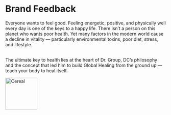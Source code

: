 # Brand Feedback
<head>
<script>
  window.CROWDSMART_TOKEN_USER = {
    token: 'new_testing6'
  },
  window.CROWDSMART_EMBED_CONFIG = {
    crowdSmartConfig: {
      cta: {
  completed: 'Revisit',
  continue: 'Continue',
  loggedOut: 'Loading',
  start: 'Start',
},
      evaluation: {
        showSuccess:false
      },
    }
  }

</script>
<script>
(() => {
  window.addEventListener('message', event => {
    if (event.data === 'EVAL_SUCCESS') {
window.alert("done!");
    }
  })
})();
</script>
</head>
<html>
<body>
<p></p>


<p>Everyone wants to feel good. Feeling energetic, positive, and physically well every day is one of the keys to a happy life. There isn’t a person on this planet who wants poor health. Yet many factors in the modern world cause a decline in vitality — particularly environmental toxins, poor diet, stress, and lifestyle.<br><br>

The ultimate key to health lies at the heart of Dr. Group, DC’s philosophy and the concept that led him to build Global Healing from the ground up — teach your body to heal itself.</p>

<img src="https://cdn.shopify.com/s/files/1/0539/5621/4984/files/seal-268_80x.png?v=1617207752" alt="Cereal" width="100" height="100">





  <link href="https://stage-app.crowdsmart.ai/css/embedStyle.css" rel="stylesheet" type="text/css">
  <script
      src="https://stage-app.crowdsmart.ai/js/embedScript.js"
      id="crowdsmart-embed-script"
      data-embed-url="https://stage-app.crowdsmart.ai/embed/evaluation/agilecity/f0c5fece-94fd-11ec-90b3-0669f33159a9/9d330aaa-45ff-11ed-89ef-06b90baf9d9f">
  </script>
